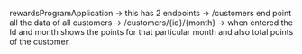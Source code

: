 rewardsProgramApplication
-> this has 2 endpoints 
-> /customers end point all the data of all customers
-> /customers/{id}/{month}
-> when entered the Id and month shows the points for that particular month and also total points of the customer.


